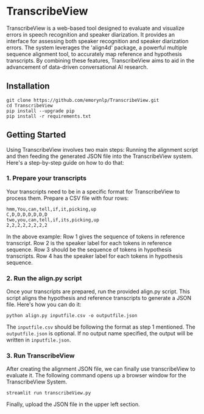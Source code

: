 # TranscribeView
TranscribeView is a web-based tool designed to evaluate and visualize errors in speech recognition and speaker
diarization. It provides an interface for assessing both speaker recognition and speaker diarization errors. The system
leverages the 'align4d' package, a powerful multiple sequence alignment tool, to accurately map reference and hypothesis
transcripts. By combining these features, TranscribeView aims to aid in the advancement of data-driven conversational AI research.


## Installation
```shell
git clone https://github.com/emorynlp/TranscribeView.git
cd TranscribeView
pip install --upgrade pip
pip install -r requirements.txt
```

## Getting Started
Using TranscribeView involves two main steps: Running the alignment script and then feeding the generated JSON file into
the TranscribeView system. Here's a step-by-step guide on how to do that:

### 1. Prepare your transcripts
Your transcripts need to be in a specific format for TranscribeView to process them. Prepare a CSV file with four rows:
```
hmm,You,can,tell,if,it,picking,up
C,D,D,D,D,D,D,D
two,you,can,tell,if,its,picking,up
2,2,2,2,2,2,2,2
```
In the above example:
Row 1 gives the sequence of tokens in reference transcript. 
Row 2 is the speaker label for each tokens in reference sequence.
Row 3 should be the sequence of tokens in hypothesis transcripts.
Row 4 has the speaker label for each tokens in hypothesis sequence.

### 2. Run the align.py script
Once your transcripts are prepared, run the provided align.py script. This script aligns the hypothesis and reference
transcripts to generate a JSON file.
Here's how you can do it:
```
python align.py inputfile.csv -o outputfile.json
```
The `inputfile.csv` should be following the format as step 1 mentioned. The `outputfile.json` is optional. If no output
name specified, the output will be written in `inputfile.json`.

### 3. Run TranscribeView
After creating the alignment JSON file, we can finally use transcribeView to evaluate it.
The following command opens up a browser window for the TranscribeView System.
```shell
streamlit run transcribeView.py

```

Finally, upload the JSON file in the upper left section.
